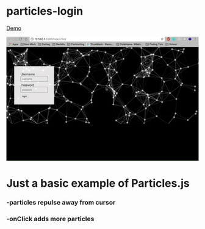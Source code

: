 # particles-login

[Demo](https://czuniga10.github.io/particles-login/)

<img src="particle1.gif" />

# Just a basic example of Particles.js

### -particles repulse away from cursor
### -onClick adds more particles